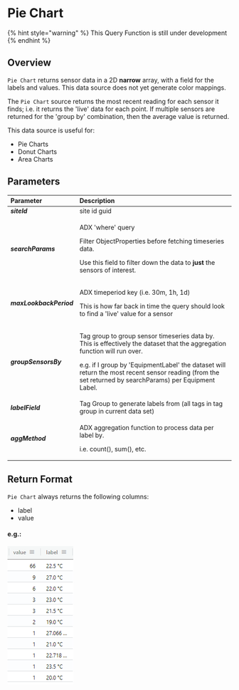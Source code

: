 # Pie Chart

{% hint style="warning" %}
This Query Function is still under development
{% endhint %}

## Overview

`Pie Chart` returns sensor data in a 2D **narrow** array, with a field for the labels and values. This data source does not yet generate color mappings.

The `Pie Chart` source returns the most recent reading for each sensor it finds; i.e. it returns the 'live' data for each point. If multiple sensors are returned for the 'group by' combination, then the average value is returned.

This data source is useful for:

* Pie Charts
* Donut Charts
* Area Charts

## Parameters

<table>
  <thead>
    <tr>
      <th style="text-align:left">Parameter</th>
      <th style="text-align:left">Description</th>
    </tr>
  </thead>
  <tbody>
    <tr>
      <td style="text-align:left"><em><b>siteId</b></em>
      </td>
      <td style="text-align:left">site id guid</td>
    </tr>
    <tr>
      <td style="text-align:left"><em><b>searchParams</b></em>
      </td>
      <td style="text-align:left">
        <p>ADX &apos;where&apos; query</p>
        <p>Filter ObjectProperties before fetching timeseries data.</p>
        <p>Use this field to filter down the data to <b>just</b> the sensors of interest.</p>
      </td>
    </tr>
    <tr>
      <td style="text-align:left"><em><b>maxLookbackPeriod</b></em>
      </td>
      <td style="text-align:left">
        <p>ADX timeperiod key (i.e. 30m, 1h, 1d)</p>
        <p>This is how far back in time the query should look to find a &apos;live&apos;
          value for a sensor</p>
      </td>
    </tr>
    <tr>
      <td style="text-align:left"><em><b>groupSensorsBy</b></em>
      </td>
      <td style="text-align:left">
        <p>Tag group to group sensor timeseries data by. This is effectively the
          dataset that the aggregation function will run over.</p>
        <p>e.g. if I group by &apos;EquipmentLabel&apos; the dataset will return
          the most recent sensor reading (from the set returned by searchParams)
          per Equipment Label.</p>
      </td>
    </tr>
    <tr>
      <td style="text-align:left"><em><b>labelField</b></em>
      </td>
      <td style="text-align:left">Tag Group to generate labels from (all tags in tag group in current data
        set)</td>
    </tr>
    <tr>
      <td style="text-align:left"><em><b>aggMethod</b></em>
      </td>
      <td style="text-align:left">
        <p>ADX aggregation function to process data per label by.</p>
        <p>i.e. count(), sum(), etc.</p>
      </td>
    </tr>
  </tbody>
</table>

## Return Format

`Pie Chart` always returns the following columns:

* label
* value

#### e.g.:

![count\(\) of ZAT SP by EquipmentLabel](../.gitbook/assets/image%20%2810%29.png)

